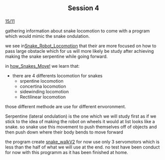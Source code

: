 ## <p align=center> Session 4
<ins>15/11</ins>

gathering information about snake locomotion to come with a program which would mimic the snake ondulation.

we see in[Snake_Robot_Locomotion](https://www.youtube.com/watch?v=pv_MknD6jks&t=18s&pp=ugMICgJmchABGAE%3D) that their are more focused on how to pass large obstacle which for us will more likely be study after achieving making the snake serpentine while going forward.

in [how_Snakes_Move!](https://www.youtube.com/watch?v=7-AKPFiIEEw&pp=ugMICgJmchABGAE%3D ) we learn that:

- there are 4 differents locomotion for snakes 
    - srpentine locomotion
    - concertina locomotion
    - sidewinding locomotion
    - Rectilinear locomotion

those different methode are use for different envoronment.

Serpentine (lateral ondulation) is the one which we will study first as if we stick to the idea of making the robot on wheels it would at list looks like a snake.
so snake use this movement to push themselves off of objects and then push down where their body bends to move forward

the program create [snake_walkV2](https://github.com/YOUSSNDR/PolySnake/blob/main/programmes/servomoteurs/snake%20walk/snake%20walk%20V2/snake%20walk%20V2.ino) for now use only 3 servomotors which is less than the half of what we will use at the end. no test have been conduct for now with this programm as it has been finished at home.